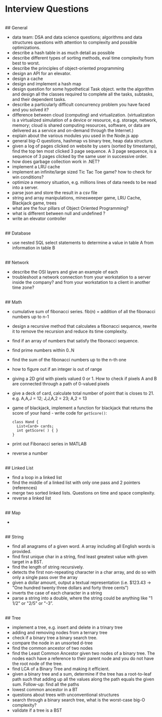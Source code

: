 # Interview Questions


<br />
## General

- data team: DSA and data science questions; algorithms and data structures questions with attention to complexity and possible optimizations.
- describe a hash table in as much detail as possible
- describe different types of sorting methods, eval time complexity from best to worst.
- describe the principles of object-oriented programming
- design an API for an elevator.
- design a cache
- design and implement a hash map
- design question for some hypothetical Task object. write the algorithm and design all the classes required to complete all the tasks, subtasks, and their dependent tasks.
- describe a particularly difficult concurrency problem you have faced and you solved it?
- difference between cloud (computing) and virtualization. (virtualization is a virtualized simulation of a device or resource, e.g. storage, network, memory; cloud is shared computing resources, software, or data are delivered as a service and on-demand through the Internet.)
- explain about the various modules you used in the Node.js app
- general big-O questions, hashmap vs binary tree, heap data structure.
- given a log of pages clicked on website by users (sorted by timestamp), find the top ten most clicked 3 page sequence. A 3 page sequence, is a sequence of 3 pages clicked by the same user in successive order.
- how does garbage collection work in .NET?
- implement a LRU cache
- implement an infinite/large sized Tic Tac Toe game? how to check for win conditions?
- optimize a memory situation, e.g. millions lines of data needs to be read into a server.
- parse json and store the result in a csv file
- string and array manipulations, minesweeper game, LRU Cache, Blackjack game, trees
- what are the four pillars of Object Oriented Programming?
- what is different between null and undefined ?
- write an elevator controller


<br />
## Database

- use nested SQL select statements to determine a value in table A from information in table B


<br />
## Network

- describe the OSI layers and give an example of each
- troubleshoot a network connection from your workstation to a server inside the company? and from your workstation to a client in another time zone?


<br />
## Math

- cumulative sum of fibonacci series. fib(n) = addition of all the fibonacci numbers up to n-1
- design a recursive method that calculates a fibonacci sequence, rewrite it to remove the recursion and reduce its time complexity.
- find if an array of numbers that satisfy the fibonacci sequence.
- find prime numbers within 0..N
- find the sum of the fibonacci numbers up to the n-th one
- how to figure out if an integer is out of range
- giving a 2D grid with pixels valued 0 or 1. How to check if pixels A and B are connected through a path of 0-valued pixels
- give a deck of card, calculate total number of point that is closes to 21. e.g. A,A,J = 12; J,J,A,2 = 23; A,2 = 13
- game of blackjack, implement a function for blackjack that returns the score of your hand - write code for `getScore()`:

  ```
  class Hand {
    List<Card> cards;
    int getScore( ) { }
  }
  ```
- print out Fibonacci series in MATLAB
- reverse a number


<br />
## Linked List

- find a loop in a linked list
- find the middle of a linked list with only one pass and 2 pointers (references)
- merge two sorted linked lists. Questions on time and space complexity.
- reverse a linked list


<br />
## Map

-


<br />
## String

- find all anagrams of a given word. A array including all English words is provided.
- find first unique char in a string, find least greatest value with given target in a BST.
- find the length of string recursively.
- detects the first non-repeating character in a char array, and do so with only a single pass over the array
- given a dollar amount, output a textual representation (i.e. $123.43 -> "One hundred twenty three dollars and forty three cents”)
- inverts the case of each character in a string
- parse a string into a double, where the string could be anything like "1 1/2" or "2/5" or "-3”.


<br />
## Tree

- implement a tree, e.g. insert and delete in a trinary tree
- adding and removing nodes from a ternary tree
- check if a binary tree a binary search tree.
- compare the node in an unsorted d-tree
- find the common ancestor of two nodes
- find the Least Common Ancestor given two nodes of a binary tree. The nodes each have a reference to their parent node and you do not have the root node of the tree.
- find LCA of a Binary Tree and making it efficient.
- given a binary tree and a sum, determine if the tree has a root-to-leaf path such that adding up all the values along the path equals the given sum. Follow-up: find all the paths
- lowest common ancestor in a BT
- questions about trees with unconventional structures
- search through a binary search tree, what is the worst-case big-O complexity?
- validate if a tree is a BST
